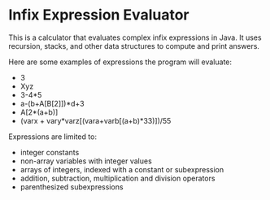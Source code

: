 # Infix Expression Evaluator

This is a calculator that evaluates complex infix expressions in Java. It uses recursion,
stacks, and other data structures to compute and print answers. 

Here are some examples of expressions the program will evaluate:
- 3
- Xyz
- 3-4*5
- a-(b+A[B[2]])*d+3
- A[2*(a+b)]
- (varx + vary*varz[(vara+varb[(a+b)*33)])/55

Expressions are limited to:
- integer constants
- non-array variables with integer values
- arrays of integers, indexed with a constant or subexpression
- addition, subtraction, multiplication and division operators
- parenthesized subexpressions
